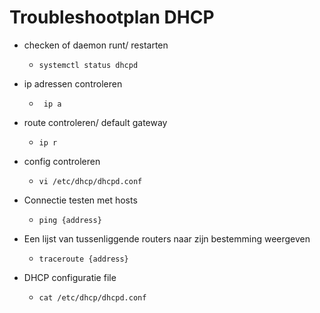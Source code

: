 # Troubleshootplan DHCP

- checken of daemon runt/ restarten

  - ```
    systemctl status dhcpd
    ```

- ip adressen controleren

  - ```
     ip a
     ```

- route controleren/ default gateway 

  - ```
    ip r
    ```

- config controleren 

  - ```
    vi /etc/dhcp/dhcpd.conf
    ```


- Connectie testen met hosts

  - ```
    ping {address}
    ```


- Een lijst van tussenliggende routers naar zijn bestemming weergeven

  - ```
    traceroute {address}
    ```


- DHCP configuratie file

  - ```
    cat /etc/dhcp/dhcpd.conf
    ```

    ​